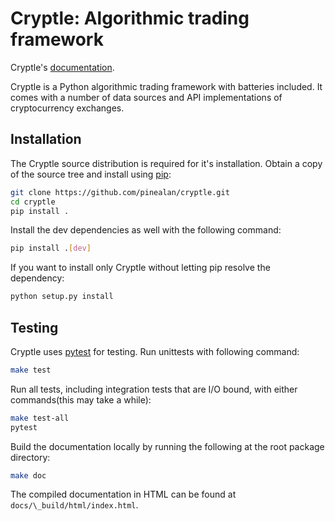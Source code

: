 # Cryptle: Algorithmic trading framework
Cryptle's [documentation](http://cryptle-docs.s3-website-ap-southeast-1.amazonaws.com/).

Cryptle is a Python algorithmic trading framework with batteries included.  It
comes with a number of data sources and API implementations of cryptocurrency
exchanges.


## Installation
The Cryptle source distribution is required for it's installation. Obtain a copy
of the source tree and install using [pip](https://pip.pypa.io/en/stable):
```bash
git clone https://github.com/pinealan/cryptle.git
cd cryptle
pip install .
```

Install the dev dependencies as well with the following command:
```bash
pip install .[dev]
```

If you want to install only Cryptle without letting pip resolve the dependency:
```bash
python setup.py install
```


## Testing
Cryptle uses [pytest](https://docs.pytest.org/en/latest/index.html) for testing.
Run unittests with following command:
```bash
make test
```

Run all tests, including integration tests that are I/O bound, with either
commands(this may take a while):
```bash
make test-all
pytest
```

Build the documentation locally by running the following at the root package
directory:
```bash
make doc
```
The compiled documentation in HTML can be found at `docs/\_build/html/index.html`.

